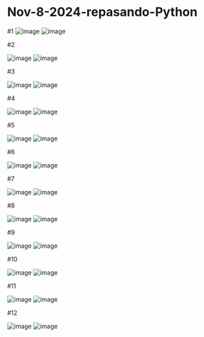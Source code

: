 # Nov-8-2024-repasando-Python

#1
![image](https://github.com/user-attachments/assets/2986b228-de71-4ad3-9c04-021bdf6e4da0)
![image](https://github.com/user-attachments/assets/4ef7edb2-1df1-48ba-893a-3c7c79f4269e)

#2

![image](https://github.com/user-attachments/assets/6bcde62a-e214-49fe-b740-228c2c4fd96b)
![image](https://github.com/user-attachments/assets/16076b5d-e21e-4262-9624-33f9661c7cfb)

#3

![image](https://github.com/user-attachments/assets/fc407d8f-a143-4c13-95a3-9109b33402e2)
![image](https://github.com/user-attachments/assets/e92b5a1c-f3c8-4d43-9019-35b15c6fe8ff)

#4

![image](https://github.com/user-attachments/assets/542bf476-92f5-4ca9-9783-9e88f695b9f4)
![image](https://github.com/user-attachments/assets/ac4c6384-d84e-4f65-902e-c2d2c976f118)

#5

![image](https://github.com/user-attachments/assets/2ad44af1-e452-4481-895e-ceb3de7c9398)
![image](https://github.com/user-attachments/assets/be9251cb-021c-4cad-9df0-2ada97884106)

#6

![image](https://github.com/user-attachments/assets/339069e5-23fe-4281-930f-4863eec5e955)
![image](https://github.com/user-attachments/assets/dc7b39fe-6a28-42c9-af31-c99c7560fc0b)

#7

![image](https://github.com/user-attachments/assets/ed8e1b01-efed-4f87-ae04-18118b00bbc9)
![image](https://github.com/user-attachments/assets/b295d3d8-1b05-4e43-9e61-151fd3f73cad)

#8

![image](https://github.com/user-attachments/assets/a90dd20b-ad0a-445a-8158-f153cca20218)
![image](https://github.com/user-attachments/assets/5eb19354-6b1c-4ec8-8074-41c79bb893ca)

#9

![image](https://github.com/user-attachments/assets/5ca7c835-5bc3-4857-b603-7a698db75aea)
![image](https://github.com/user-attachments/assets/4a7e88d7-c596-43ef-9627-6204f5e937cc)

#10

![image](https://github.com/user-attachments/assets/c2da6fa0-df0b-4ed6-a51d-0154b5c405ba)
![image](https://github.com/user-attachments/assets/c1974516-31b1-4da3-b202-430f88cf027d)

#11

![image](https://github.com/user-attachments/assets/79028f42-22f4-406d-af55-b0873a91b359)
![image](https://github.com/user-attachments/assets/43ad5b46-cf03-4c40-9518-85392280bc17)

#12

![image](https://github.com/user-attachments/assets/0dcb5f2d-f877-48a9-a98e-dcceefe5efc6)
![image](https://github.com/user-attachments/assets/87cc8269-2d26-46f0-873c-55eae236ede9)



